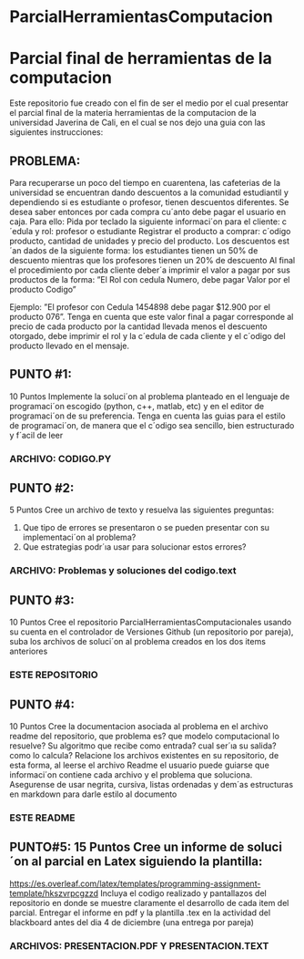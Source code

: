 # ParcialHerramientasComputacion
# Parcial final de herramientas de la computacion

Este repositorio fue creado con el fin de ser el medio por el cual presentar el parcial final de la materia herramientas de la computacion de la universidad Javerina de Cali, en el cual se nos dejo una guia con las siguientes instrucciones:

## PROBLEMA:
Para recuperarse un poco del tiempo en cuarentena, las cafeterias de la universidad se encuentran dando descuentos a la comunidad estudiantil y dependiendo si es estudiante o profesor, tienen descuentos diferentes. Se desea saber entonces por cada compra cu´anto debe pagar el usuario en caja. Para ello:
Pida por teclado la siguiente informaci´on para el cliente: c´edula y rol: profesor o estudiante
Registrar el producto a comprar: c´odigo producto, cantidad de unidades y precio del producto.
Los descuentos est´an dados de la siguiente forma: los estudiantes tienen un 50% de descuento mientras que los profesores tienen un 20% de descuento
Al final el procedimiento por cada cliente deber´a imprimir el valor a pagar por sus productos de la forma: ”El Rol con cedula Numero, debe pagar Valor por el producto Codigo”
 
Ejemplo: ”El profesor con Cedula 1454898 debe pagar $12.900 por el producto 076”.
Tenga en cuenta que este valor final a pagar corresponde al precio de cada producto por la cantidad llevada menos el descuento otorgado, debe imprimir el rol y la c´edula de cada cliente y el c´odigo del producto llevado en el mensaje.


## PUNTO #1: 
10 Puntos Implemente la soluci´on al problema planteado en el lenguaje de programaci´on escogido (python, c++, matlab, etc) y en el editor de programaci´on de su preferencia.
Tenga en cuenta las guias para el estilo de programaci´on, de manera que el c´odigo sea sencillo, bien estructurado y f´acil de leer

### ARCHIVO: CODIGO.PY


## PUNTO #2: 
5 Puntos Cree un archivo de texto y resuelva las siguientes preguntas:
1.	Que tipo de errores se presentaron o se pueden presentar con su implementaci´on al problema?
2.	Que estrategias podr´ıa usar para solucionar estos errores?

### ARCHIVO: Problemas y soluciones del codigo.text


## PUNTO #3: 
10 Puntos Cree el repositorio ParcialHerramientasComputacionales usando su cuenta en el controlador de Versiones Github (un repositorio por pareja), suba los archivos de soluci´on al problema creados en los dos items anteriores

### ESTE REPOSITORIO


## PUNTO #4: 
10 Puntos Cree la documentacion asociada al problema en el archivo readme del repositorio, que problema es? que modelo computacional lo resuelve? Su algoritmo que recibe como entrada? cual ser´ıa su salida? como lo calcula? Relacione los archivos existentes en su repositorio, de esta forma, al leerse el archivo Readme el usuario puede guiarse que informaci´on contiene cada archivo y el problema que soluciona. Asegurense de usar negrita, cursiva, listas ordenadas y dem´as estructuras en markdown para darle estilo al documento

### ESTE README

## PUNTO#5: 15 Puntos Cree un informe de soluci´on al parcial en Latex siguiendo la plantilla:
https://es.overleaf.com/latex/templates/programming-assignment-template/hkszvrpcgzzd Incluya el codigo realizado y pantallazos del repositorio en donde se muestre claramente el desarrollo de cada item del parcial.
Entregar el informe en pdf y la plantilla .tex en la actividad del blackboard antes del dia 4 de diciembre (una entrega por pareja)

### ARCHIVOS: PRESENTACION.PDF Y PRESENTACION.TEXT

